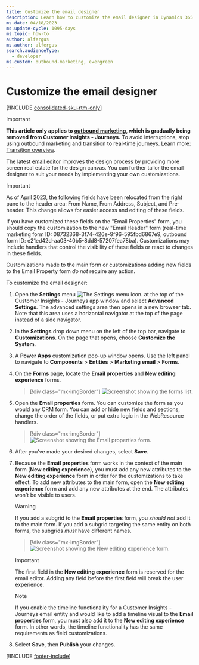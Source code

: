 ```yaml
---
title: Customize the email designer
description: Learn how to customize the email designer in Dynamics 365 Customer Insights - Journeys.
ms.date: 04/18/2023
ms.update-cycle: 1095-days
ms.topic: how-to
author: alfergus
ms.author: alfergus
search.audienceType: 
  - developer
ms.custom: outbound-marketing, evergreen
---
```


# Customize the email designer

[!INCLUDE [consolidated-sku-rtm-only](.././includes/consolidated-sku-rtm-only.md)]

> [!IMPORTANT]
> **This article only applies to [outbound marketing](../user-guide.md), which is gradually being removed from Customer Insights - Journeys.** To avoid interruptions, stop using outbound marketing and transition to real-time journeys. Learn more: [Transition overview](../transition-overview.md).

The latest [email editor](../email-design.md) improves the design process by providing more screen real estate for the design canvas. You can further tailor the email designer to suit your needs by implementing your own customizations.

> [!IMPORTANT]
> As of April 2023, the following fields have been relocated from the right pane to the header area: From Name, From Address, Subject, and Pre-header. This change allows for easier access and editing of these fields.
>
> If you have customized these fields on the "Email Properties" form, you should copy the customization to the new "Email Header" form (real-time marketing form ID: 08732368-3f74-426e-9f96-595fbd6867e9, outbound form ID: e21ed42d-aa03-40b5-8dd8-57207fea78ba). Customizations may include handlers that control the visibility of these fields or react to changes in these fields.
>
> Customizations made to the main form or customizations adding new fields to the Email Property form *do not* require any action.

To customize the email designer:

1. Open the **Settings** menu ![The Settings menu icon.](../media/settings-icon.png "The Settings menu icon") at the top of the Customer Insights - Journeys app window and select **Advanced Settings**. The advanced settings area then opens in a new browser tab. Note that this area uses a horizontal navigator at the top of the page instead of a side navigator.
1. In the **Settings** drop down menu on the left of the top bar, navigate to **Customizations**. On the page that opens, choose **Customize the System**.
1. A **Power Apps** customization pop-up window opens. Use the left panel to navigate to **Components** > **Entities** > **Marketing email** > **Forms**.
1. On the **Forms** page, locate the **Email properties** and **New editing experience** forms.
    > [!div class="mx-imgBorder"]
    > ![Screenshot showing the forms list.](../media/email-customize-forms.png)
1. Open the **Email properties** form. You can customize the form as you would any CRM form. You can add or hide new fields and sections, change the order of the fields, or put extra logic in the WebResource handlers.
    > [!div class="mx-imgBorder"]
    > ![Screenshot showing the Email properties form.](../media/email-customize-properties.png)
1. After you've made your desired changes, select **Save**.
1. Because the **Email properties** form works in the context of the main form (**New editing experience**), you must add any new attributes to the **New editing experience** form in order for the customizations to take effect. To add new attributes to the main form, open the **New editing experience** form and add any new attributes at the end. The attributes won't be visible to users.
    > [!WARNING]
    > If you add a subgrid to the **Email properties** form, you *should not* add it to the main form. If you add a subgrid targeting the same entity on both forms, the subgrids *must* have different names.

    > [!div class="mx-imgBorder"]
    > ![Screenshot showing the New editing experience form.](../media/email-customize-attributes.png)

    > [!IMPORTANT]
    > The first field in the **New editing experience** form is reserved for the email editor. Adding any field before the first field will break the user experience.

    > [!NOTE]
    > If you enable the timeline functionality for a Customer Insights - Journeys email entity and would like to add a timeline visual to the **Email properties** form, you must also add it to the **New editing experience** form. In other words, the timeline functionality has the same requirements as field customizations.
1. Select **Save**, then **Publish** your changes.

[!INCLUDE [footer-include](.././includes/footer-banner.md)]
